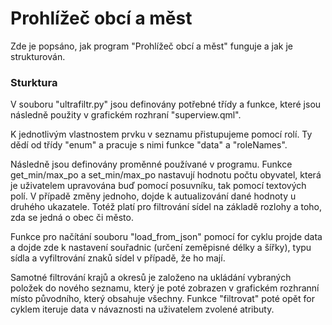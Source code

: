 # Prohlížeč obcí a měst

Zde je popsáno, jak program "Prohlížeč obcí a měst" funguje a jak je strukturován. 

### Sturktura
V souboru "ultrafiltr.py" jsou definovány potřebné třídy a funkce, které jsou následně použity v grafickém rozhraní "superview.qml". 

K jednotlivým vlastnostem prvku v seznamu přistupujeme pomocí rolí. Ty dědí od třídy "enum" a pracuje s nimi funkce "data" a "roleNames". 

Následně jsou definovány proměnné používané v programu. Funkce get_min/max_po a set_min/max_po nastavují hodnotu počtu obyvatel, která je uživatelem upravována buď pomocí posuvníku, tak pomocí textových polí. V případě změny jednoho, dojde k autualizování dané hodnoty u druhého ukazatele. Totéž platí pro filtrování sídel na základě rozlohy a toho, zda se jedná o obec či město. 

Funkce pro načítání souboru "load_from_json" pomocí for cyklu projde data a dojde zde k nastavení souřadnic (určení zeměpisné délky a šířky), typu sídla a vyfiltrování znaků sídel v případě, že ho mají. 

Samotné filtrování krajů a okresů je založeno na ukládání vybraných položek do nového seznamu, který je poté zobrazen v grafickém rozhranní místo původního, který obsahuje všechny. Funkce "filtrovat" poté opět for cyklem iteruje data v návaznosti na uživatelem zvolené atributy. 

